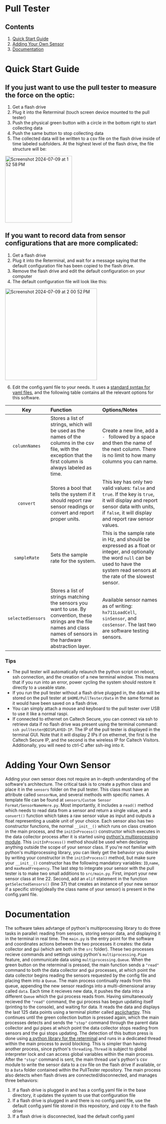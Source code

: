 # Pull Tester

## Contents
1. [Quick Start Guide](https://github.com/thomazach/PullTester/tree/main#quick-start-guide)
2. [Adding Your Own Sensor](https://github.com/thomazach/PullTester/tree/main#adding-your-own-sensor)
3. [Documentation](https://github.com/thomazach/PullTester/tree/main#documentation)

# Quick Start Guide
## If you just want to use the pull tester to measure the force on the optic:
1. Get a flash drive
2. Plug it into the Reterminal (touch screen device mounted to the pull tester)
3. Push the physical green button with a circle in the bottom right to start collecting data
4. Push the same button to stop collecting data
5. The collected data will be written to a csv file on the flash drive inside of time labeled subfolders. At the highest level of the flash drive, the file structure will be:
<img width="216" alt="Screenshot 2024-07-09 at 1 52 58 PM" src="https://github.com/thomazach/PullTester/assets/86134403/874d6773-af26-4fdf-a460-e5e2322ab467">  
  
## If you want to record data from sensor configurations that are more complicated:
1. Get a flash drive
2. Plug it into the Reterminal, and wait for a message saying that the default configuration file has been copied to the flash drive.
3. Remove the flash drive and edit the default configuration on your computer
4. The default configuration file will look like this:
<img width="297" alt="Screenshot 2024-07-09 at 2 00 52 PM" src="https://github.com/thomazach/PullTester/assets/86134403/7e0cbb27-3e6b-482e-b464-c647a23735d1">
  
6. Edit the config.yaml file to your needs. It uses a [standard syntax for yaml files](https://docs.ansible.com/ansible/latest/reference_appendices/YAMLSyntax.html), and the following table contains all the relevant options for this software.
  
|Key|Function|Options/Notes|  
| :---------: | :-------- | :------- |
|`columnNames`|Stores a list of strings, which will be used as the names of the columns in the csv file, with the exception that the first column is always labeled as time.|Create a new line, add a `- ` followed by a space and then the name of the next column. There is no limit to how many columns you can name.|
|`convert`|Stores a bool that tells the system if it should report raw sensor readings or convert and report proper units.|This key has only two valid values: `false` and `true`. If the key is `true`, it will display and report sensor data with units, if `false`, it will display and report raw sensor values.| 
|`sampleRate`|Sets the sample rate for the system.|This is the sample rate in Hz, and should be expressed as a float or integer, and optionally the word `null` can be used to have the system read sensors at the rate of the slowest sensor.|
|`selectedSensors`| Stores a list of strings matching the sensors you want to use. By convention, these strings are the file names and class names of sensors in the hardware abstraction layer.| Available sensor names as of writing: `hx711LoadCell`, `sinSensor`, and `cosSensor`. The last two are software testing sensors.|

### Tips
* The pull tester will automatically relaunch the python script on reboot, ssh connection, and the creation of a new terminal window. This means that if you run into an error, power cycling the system should restore it directly to a useable state.
* If you run the pull tester without a flash drive plugged in, the data will be stored on the pull tester at `$HOME/PullTester/Data` in the same format as it would have been saved on a flash drive.
* You can simply attach a mouse and keyboard to the pull tester over USB to use it like a normal raspi.
* If connected to ethernet on Caltech Secure, you can connect via ssh to retrieve data if no flash drive was present using the terminal command: `ssh pulltester@DISPLAYED-IP`. The IP of the pull tester is displayed in the terminal GUI. Note that it will display 2 IPs if on ethernet, the first is the Caltech Secure IP, and the second is the wireless IP for Caltech Visitors. Additionally, you will need to ctrl-C after ssh-ing into it.
  
# Adding Your Own Sensor
Adding your own sensor does not require an in-depth understanding of the software's architecture. The critical task is to create a python class and place it in the `sensors` folder on the pull tester. This class must have an attribute called `sensorNum`, and several methods with specific names.
A template file can be found at `sensors/Custom Sensor Format/SensorNameHere.py`. Most importantly, it includes a `read()` method which needs to read data from a sensor and return a single value, and a `convert()` function which takes a raw sensor value as input and outputs a float representing a usable unit of your choice.
Each sensor also has two constructor functions, the normal `__init__()` which runs on class creation in the main process, and the `initInProcess()` constructor which executes in the data collector process after it is started using [python's multiprocessing module](https://docs.python.org/3/library/multiprocessing.html). This `initInProcess()` method should be used when declaring 
anything outside the scope of your sensor class. If you're not familiar with python's multiprocessing library, you can likely get the behavior you desire by writing your constructor in the `initInProcess()` method, but make sure your `__init__()` constructor has the following mandatory variables: `ID`,`name`, and `maxReadFrequency`. The last step to integrate your sensor with the pull tester
is to make two small additions to `src/main.py`. First, import your new sensor class at line 22. Second, add an `elif` statement in the function `getSelectedSensors()` (line 37) that creates an instance of your new sensor if a specific string(ideally the class name of your sensor) is present in the config.yaml file.

# Documentation
The software takes advtange of python's multiprocessing library to do three tasks in parallel: reading from sensors, storing sensor data, and displaying it in the terminal in real time. The `main.py` is the entry point for the software and coordinates actions
between the two processes it creates: the data collector and gui (which are both in the `src` folder). These two processes recieve commands and settings using python's `multiprocessing.Pipe` feature, and communicate data using `multiprocessing.Queue`. When the green button on the reterminal is pressed, the main function
sends a `"read"` command to both the data collector and gui processes, at which point the data collector begins reading the sensors requested by the config file and placing them into a `Queue`. The main process continually reads from this queue, appending the new sensor readings
into a multi-dimensional array called `data`. Each time it recieves new data, it pushes the data into a different `Queue` which the gui process reads from. Having simultaneously recieved the `"read"` command, the gui process has begun updating itself (printing to the console), and waiting for data.
It reads the data and displays the last 125 data points using a terminal plotter called [asciichartpy](https://pypi.org/project/asciichartpy/). This continues until the green collection button is pressed again, which the main processes detects and sends the `"stop"` command through the parent data collector and gui pipes
at which point the data collector stops reading from sensors and the gui stops updating. The detection of this button press is done using [a python library for the reterminal](https://github.com/Seeed-Studio/Seeed_Python_ReTerminal) and runs in a dedicated thread within the main process to avoid blocking. This is simpler than having another process, since python's `threading.Thread` is 
subject to global interpreter lock and can access global variables within the main process. After the `"stop"` command is sent, the main thread use's python's csv module to write the sensor data to a csv file on the flash drive if available, or to a `Data` folder contained within the PullTester repository. The main process also detects when flash drives are connected/disconnected, and manages three behaviors: 
1. If a flash drive is plugged in and has a config.yaml file in the base directory, it updates the system to use that configuration file
2. If a flash drive is plugged in and there is no config.yaml file, use the default config.yaml file stored in this repository, and copy it to the flash drive
3. If a flash drive is disconnected, load the default config.yaml  

